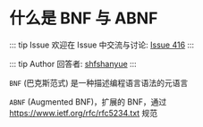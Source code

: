 # 什么是 BNF 与 ABNF



::: tip Issue 
 欢迎在 Issue 中交流与讨论: [Issue 416](https://github.com/shfshanyue/Daily-Question/issues/416) 
:::

::: tip Author 
回答者: [shfshanyue](https://github.com/shfshanyue) 
:::

`BNF` (巴克斯范式) 是一种描述编程语言语法的元语言

`ABNF` (Augmented BNF)，扩展的 BNF，通过 <https://www.ietf.org/rfc/rfc5234.txt> 规范